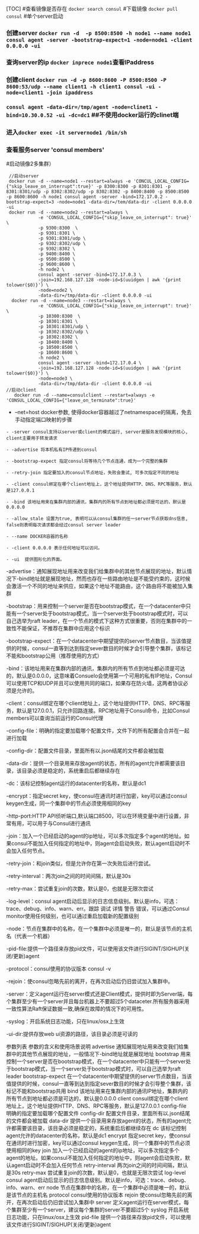 [TOC]
#查看镜像是否存在 `docker search consul`
#下载镜像 `docker pull consul`
#单个server启动
### 创建server `docker run -d  -p 8500:8500 -h node1 --name node1 consul agent -server -bootstrap-expect=1 -node=node1 -client 0.0.0.0 -ui`
### 查询server的ip `docker inprece node1`查看IPaddress
### 创建client `docker run -d -p 8600:8600 -P 8500:8500 -P 8600:53/udp --name client1 -h client1 consul -ui -node=client1 -join ipaddress `
### `consul agent -data-dir=/tmp/agent -node=clinet1 -bind=10.30.0.52 -ui -dc=dc1`  ##不使用docker运行的clinet端
### 进入`docker exec -it servernode1 /bin/sh`
### 查看服务server 'consul members'
#启动镜像2多集群） 
 ```
  //启动server
  docker run -d --name=node1 --restart=always -e 'CONCUL_LOCAL_CONFIG={"skip_leave_on_interrupt":true}' -p 8300:8300 -p 8301:8301 -p 8301:8301/udp -p 8302:8302/udp -p 8302:8302 -p 8400:8400 -p 8500:8500 -p 8600:8600 -h node1 consul agent -server -bind=172.17.0.2 -bootstrap-expect=3 -node=node1 -data-dir=/tem/data-dir -client 0.0.0.0 -ui
  docker run -d --name=node2 --restart=always \
             -e 'CONSUL_LOCAL_CONFIG={"skip_leave_on_interrupt": true}' \
             -p 9300:8300  \
             -p 9301:8301 \
             -p 9301:8301/udp \
             -p 9302:8302/udp \
             -p 9302:8302 \
             -p 9400:8400 \
             -p 9500:8500 \
             -p 9600:8600 \
             -h node2 \
             consul agent -server -bind=172.17.0.3 \
             -join=192.168.127.128 -node-id=$(uuidgen | awk '{print tolower($0)}') \
             -node=node2 \
             -data-dir=/tmp/data-dir -client 0.0.0.0 -ui
   docker run -d --name=node3 --restart=always \
             -e 'CONSUL_LOCAL_CONFIG={"skip_leave_on_interrupt": true}' \
             -p 10300:8300  \
             -p 10301:8301 \
             -p 10301:8301/udp \
             -p 10302:8302/udp \
             -p 10302:8302 \
             -p 10400:8400 \
             -p 10500:8500 \
             -p 10600:8600 \
             -h node2 \
             consul agent -server -bind=172.17.0.4 \
             -join=192.168.127.128 -node-id=$(uuidgen | awk '{print tolower($0)}') \
             -node=node3 \
             -data-dir=/tmp/data-dir -client 0.0.0.0 -ui
 //启动client
    docker run -d --name=consulclient --restart=always -e 'CONSUL_LOCAL_CONFIG={"leave_on_terminate":true}' 
 ```
   - –net=host docker参数, 使得docker容器越过了netnamespace的隔离，免去手动指定端口映射的步骤

    - -server consul支持以server或client的模式运行, server是服务发现模块的核心, client主要用于转发请求

    - -advertise 将本机私有IP传递到consul

    - -bootstrap-expect 指定consul将等待几个节点连通，成为一个完整的集群

    - -retry-join 指定要加入的consul节点地址，失败会重试, 可多次指定不同的地址

    - -client consul绑定在哪个client地址上，这个地址提供HTTP、DNS、RPC等服务，默认是127.0.0.1

    - -bind 该地址用来在集群内部的通讯，集群内的所有节点到地址都必须是可达的，默认是0.0.0.0

    - -allow_stale 设置为true, 表明可以从consul集群的任一server节点获取dns信息, false则表明每次请求都会经过consul server leader

    - --name DOCKER容器的名称

    - -client 0.0.0.0 表示任何地址可以访问。

    - -ui  提供图形化的界面。

-advertise：通知展现地址用来改变我们给集群中的其他节点展现的地址，默认情况下-bind地址就是展现地址，然而也存在一些路由地址是不能受约束的，这时候会激活一个不同的地址来供应，如果这个地址不能路由，这个路由将不能被加入集群

-bootstrap：用来控制一个server是否在bootstrap模式，在一个datacenter中只能有一个server处于bootstrap模式，当一个server处于bootstrap模式时，可以自己选举为raft leader，在一个节点的模式下这种方式很重要，否则在集群中的一致性不能保证，不推荐在集群中应用这个标识

-bootstrap-expect：在一个datacenter中期望提供的server节点数目，当该值提供的时候，consul一直等到达到指定sever数目的时候才会引导整个集群，该标记不能和bootstrap公用（推荐使用的方式）

-bind：该地址用来在集群内部的通讯，集群内的所有节点到地址都必须是可达的，默认是0.0.0.0，这意味着Consuelo会使用第一个可用的私有IP地址，Consul可以使用TCP和UDP并且可以使用共同的端口，如果存在防火墙，这两者协议必须是允许的。

-client：consul绑定在哪个client地址上，这个地址提供HTTP、DNS、RPC等服务，默认是127.0.0.1，只允许回路连接。RPC地址用于Consul命令，比如Consul members可以查询当前运行的Consul代理

-config-file：明确的指定要加载哪个配置文件，文件下的所有配置会合并在一起进行加载

-config-dir：配置文件目录，里面所有以.json结尾的文件都会被加载

-data-dir：提供一个目录用来存放agent的状态，所有的agent允许都需要该目录，该目录必须是稳定的，系统重启后都继续存在

-dc：该标记控制agent运行的datacenter的名称，默认是dc1

-encrypt：指定secret key，使consul在通讯时进行加密，key可以通过consul keygen生成，同一个集群中的节点必须使用相同的key

-http-port:HTTP API侦听端口,默认端口8500，可以在环境变量中进行设置，非常有用，可以用于与Consul进行通讯

-join：加入一个已经启动的agent的ip地址，可以多次指定多个agent的地址。如果consul不能加入任何指定的地址中，则agent会启动失败，默认agent启动时不会加入任何节点。

-retry-join：和join类似，但是允许你在第一次失败后进行尝试。

-retry-interval：两次join之间的时间间隔，默认是30s

-retry-max：尝试重复join的次数，默认是0，也就是无限次尝试

-log-level：consul agent启动后显示的日志信息级别。默认是info，可选：trace、debug、info、warn、err。跟踪 调试 详情 警告 错误，可以通过Consul monitor使用任何级别，也可以通过重启加载新的配置级别

-node：节点在集群中的名称，在一个集群中必须是唯一的，默认是该节点的主机名（代表一个机器）

-pid-file:提供一个路径来存放pid文件，可以使用该文件进行SIGINT/SIGHUP(关闭/更新)agent

-protocol：consul使用的协议版本 consul -v

-rejoin：使consul忽略先前的离开，在再次启动后仍旧尝试加入集群中。

-server：定义agent运行在server模式还是Client模式，提供时即为Server端，每个集群至少有一个server并且每台机器上不要超过5个dataceter.所有服务器采用一致性算法Raft保证数据一致,确保在故障的情况下的可用性。

-syslog：开启系统日志功能，只在linux/osx上生效

-ui-dir:提供存放web ui资源的路径，该目录必须是可读的

参数列表	参数的含义和使用场景说明
advertise	通知展现地址用来改变我们给集群中的其他节点展现的地址，一般情况下-bind地址就是展现地址
bootstrap	用来控制一个server是否在bootstrap模式，在一个datacenter中只能有一个server处于bootstrap模式，当一个server处于bootstrap模式时，可以自己选举为raft leader
bootstrap-expect	在一个datacenter中期望提供的server节点数目，当该值提供的时候，consul一直等到达到指定sever数目的时候才会引导整个集群，该标记不能和bootstrap共用
bind	该地址用来在集群内部的通讯IP地址，集群内的所有节点到地址都必须是可达的，默认是0.0.0.0
client	consul绑定在哪个client地址上，这个地址提供HTTP、DNS、RPC等服务，默认是127.0.0.1
config-file	明确的指定要加载哪个配置文件
config-dir	配置文件目录，里面所有以.json结尾的文件都会被加载
data-dir	提供一个目录用来存放agent的状态，所有的agent允许都需要该目录，该目录必须是稳定的，系统重启后都继续存在
dc	该标记控制agent允许的datacenter的名称，默认是dc1
encrypt	指定secret key，使consul在通讯时进行加密，key可以通过consul keygen生成，同一个集群中的节点必须使用相同的key
join	加入一个已经启动的agent的ip地址，可以多次指定多个agent的地址。如果consul不能加入任何指定的地址中，则agent会启动失败，默认agent启动时不会加入任何节点
retry-interval	两次join之间的时间间隔，默认是30s
retry-max	尝试重复join的次数，默认是0，也就是无限次尝试
log-level	consul agent启动后显示的日志信息级别。默认是info，可选：trace、debug、info、warn、err
node	节点在集群中的名称，在一个集群中必须是唯一的，默认是该节点的主机名
protocol	consul使用的协议版本
rejoin	使consul忽略先前的离开，在再次启动后仍旧尝试加入集群中
server	定义agent运行在server模式，每个集群至少有一个server，建议每个集群的server不要超过5个
syslog	开启系统日志功能，只在linux/osx上生效
pid-file	提供一个路径来存放pid文件，可以使用该文件进行SIGINT/SIGHUP(关闭/更新)agent